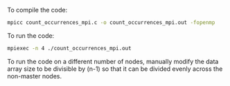 To compile the code:

```sh
mpicc count_occurrences_mpi.c -o count_occurrences_mpi.out -fopenmp
```

To run the code:

```sh
mpiexec -n 4 ./count_occurrences_mpi.out
```

To run the code on a different number of nodes, manually modify the data array size to be divisible by (n-1) so that it can be divided evenly across the non-master nodes.